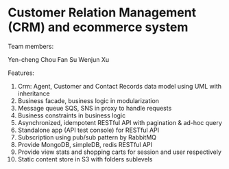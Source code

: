 Customer Relation Management (CRM) and ecommerce system
=======

Team members:

Yen-cheng Chou
Fan Su
Wenjun Xu

Features: 

1. Crm: Agent, Customer and Contact Records data model using UML with inheritance
2. Business facade, business logic in modularization
3. Message queue SQS, SNS in proxy to handle requests
4. Business constraints in business logic
5. Asynchronized, idempotent RESTful API with pagination & ad-hoc query
6. Standalone app (API test console) for RESTful API
7. Subscription using pub/sub pattern by RabbitMQ
8. Provide MongoDB, simpleDB, redis RESTful API
9. Provide view stats and shopping carts for session and user respectively
10. Static content store in S3 with folders sublevels
